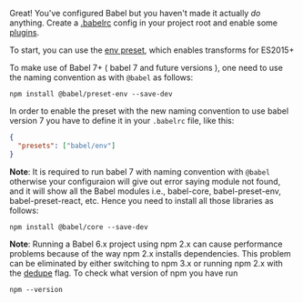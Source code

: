 <p>Great! You've configured Babel but you haven't made it actually <em>do</em> anything. Create a <a href="/docs/usage/babelrc">.babelrc</a> config in your project root and enable some <a href="/docs/plugins">plugins</a>.</p>

To start, you can use the <a href="https://babeljs.io/docs/plugins/preset-env/">env preset</a>, which enables transforms for ES2015+

To make use of Babel 7+ ( babel 7 and future versions ), one need to use the naming convention as with `@babel` as follows:

```shell
npm install @babel/preset-env --save-dev
```

In order to enable the preset with the new naming convention to use babel version 7 you have to define it in your <code>.babelrc</code> file, like this:

```json
{
  "presets": ["babel/env"]
}
```

<strong>Note</strong>: It is required to run babel 7 with naming convention with `@babel` otherwise your configuraion will give out error saying module not found, and it will show all the Babel modules i.e., babel-core, babel-preset-env, babel-preset-react, etc. Hence you need to install all those libraries as follows:

```shell
npm install @babel/core --save-dev
```

<strong>Note</strong>: Running a Babel 6.x project using npm 2.x can cause performance problems because of the way npm 2.x installs dependencies. This problem can be eliminated by either switching to npm 3.x or running npm 2.x with the <a href="https://docs.npmjs.com/cli/dedupe">dedupe</a> flag. To check what version of npm you have run

```shell
npm --version
```
